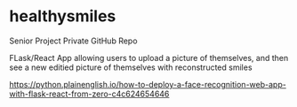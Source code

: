 # healthysmiles
Senior Project Private GitHub Repo



FLask/React App allowing users to upload a picture of themselves, and then see a new editied picture of themselves with reconstructed smiles


https://python.plainenglish.io/how-to-deploy-a-face-recognition-web-app-with-flask-react-from-zero-c4c624654646
